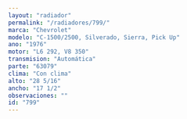 ```yaml
---
layout: "radiador"
permalink: "/radiadores/799/"
marca: "Chevrolet"
modelo: "C-1500/2500, Silverado, Sierra, Pick Up"
ano: "1976"
motor: "L6 292, V8 350"
transmision: "Automática"
parte: "63079"
clima: "Con clima"
alto: "28 5/16"
ancho: "17 1/2"
observaciones: ""
id: "799"
---
```


